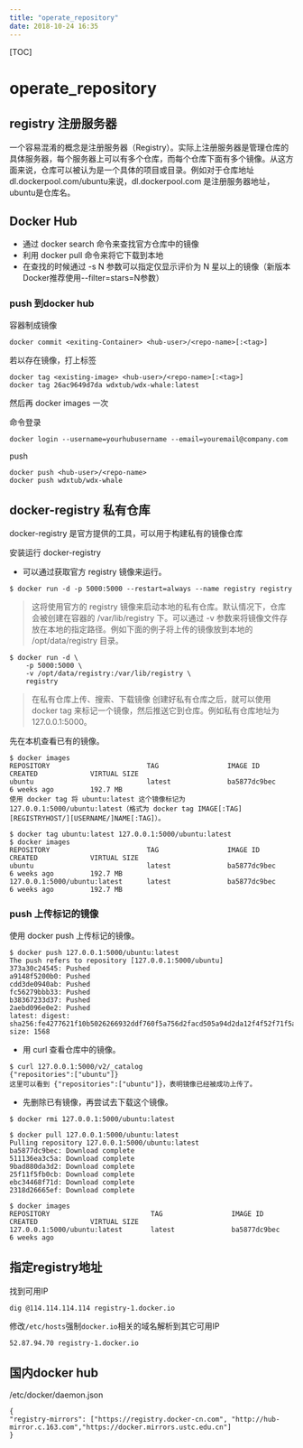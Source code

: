 ```yaml
---
title: "operate_repository"
date: 2018-10-24 16:35
---
```



[TOC]


# operate_repository



## registry 注册服务器

一个容易混淆的概念是注册服务器（Registry）。实际上注册服务器是管理仓库的具体服务器，每个服务器上可以有多个仓库，而每个仓库下面有多个镜像。从这方面来说，仓库可以被认为是一个具体的项目或目录。例如对于仓库地址dl.dockerpool.com/ubuntu来说，dl.dockerpool.com 是注册服务器地址，ubuntu是仓库名。



## Docker Hub

* 通过 docker search 命令来查找官方仓库中的镜像
* 利用 docker pull 命令来将它下载到本地
* 在查找的时候通过 -s N 参数可以指定仅显示评价为 N 星以上的镜像（新版本Docker推荐使用--filter=stars=N参数）



### push 到docker hub

容器制成镜像

```
docker commit <exiting-Container> <hub-user>/<repo-name>[:<tag>]
```



若以存在镜像，打上标签

```
docker tag <existing-image> <hub-user>/<repo-name>[:<tag>]
docker tag 26ac9649d7da wdxtub/wdx-whale:latest
```



然后再 docker images 一次



命令登录 

```
docker login --username=yourhubusername --email=youremail@company.com
```



push

```
docker push <hub-user>/<repo-name>
docker push wdxtub/wdx-whale
```







## docker-registry 私有仓库

docker-registry 是官方提供的工具，可以用于构建私有的镜像仓库



安装运行 docker-registry

* 可以通过获取官方 registry 镜像来运行。

```
$ docker run -d -p 5000:5000 --restart=always --name registry registry
```

> 这将使用官方的 registry 镜像来启动本地的私有仓库。默认情况下，仓库会被创建在容器的 /var/lib/registry 下。可以通过 -v 参数来将镜像文件存放在本地的指定路径。例如下面的例子将上传的镜像放到本地的 /opt/data/registry 目录。


```
$ docker run -d \
    -p 5000:5000 \
    -v /opt/data/registry:/var/lib/registry \
    registry
```

> 在私有仓库上传、搜索、下载镜像
> 创建好私有仓库之后，就可以使用 docker tag 来标记一个镜像，然后推送它到仓库。例如私有仓库地址为 127.0.0.1:5000。





先在本机查看已有的镜像。

```
$ docker images
REPOSITORY                        TAG                 IMAGE ID            CREATED             VIRTUAL SIZE
ubuntu                            latest              ba5877dc9bec        6 weeks ago         192.7 MB
使用 docker tag 将 ubuntu:latest 这个镜像标记为 127.0.0.1:5000/ubuntu:latest（格式为 docker tag IMAGE[:TAG] [REGISTRYHOST/][USERNAME/]NAME[:TAG]）。

$ docker tag ubuntu:latest 127.0.0.1:5000/ubuntu:latest
$ docker images
REPOSITORY                        TAG                 IMAGE ID            CREATED             VIRTUAL SIZE
ubuntu                            latest              ba5877dc9bec        6 weeks ago         192.7 MB
127.0.0.1:5000/ubuntu:latest      latest              ba5877dc9bec        6 weeks ago         192.7 MB
```



### push 上传标记的镜像

使用 docker push 上传标记的镜像。

```
$ docker push 127.0.0.1:5000/ubuntu:latest
The push refers to repository [127.0.0.1:5000/ubuntu]
373a30c24545: Pushed
a9148f5200b0: Pushed
cdd3de0940ab: Pushed
fc56279bbb33: Pushed
b38367233d37: Pushed
2aebd096e0e2: Pushed
latest: digest: sha256:fe4277621f10b5026266932ddf760f5a756d2facd505a94d2da12f4f52f71f5a size: 1568
```

* 用 curl 查看仓库中的镜像。

```
$ curl 127.0.0.1:5000/v2/_catalog
{"repositories":["ubuntu"]}
这里可以看到 {"repositories":["ubuntu"]}，表明镜像已经被成功上传了。
```


* 先删除已有镜像，再尝试去下载这个镜像。

```
$ docker rmi 127.0.0.1:5000/ubuntu:latest

$ docker pull 127.0.0.1:5000/ubuntu:latest
Pulling repository 127.0.0.1:5000/ubuntu:latest
ba5877dc9bec: Download complete
511136ea3c5a: Download complete
9bad880da3d2: Download complete
25f11f5fb0cb: Download complete
ebc34468f71d: Download complete
2318d26665ef: Download complete

$ docker images
REPOSITORY                         TAG                 IMAGE ID            CREATED             VIRTUAL SIZE
127.0.0.1:5000/ubuntu:latest       latest              ba5877dc9bec        6 weeks ago  
```



## 指定registry地址

找到可用IP

```
dig @114.114.114.114 registry-1.docker.io
```

修改`/etc/hosts`强制`docker.io`相关的域名解析到其它可用IP

```
52.87.94.70 registry-1.docker.io
```





## 国内docker hub

/etc/docker/daemon.json

```
{ 
"registry-mirrors": ["https://registry.docker-cn.com", "http://hub-mirror.c.163.com","https://docker.mirrors.ustc.edu.cn"] 
}
```